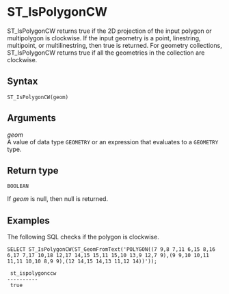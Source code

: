 # ST\_IsPolygonCW<a name="ST_IsPolygonCW-function"></a>

ST\_IsPolygonCW returns true if the 2D projection of the input polygon or multipolygon is clockwise\. If the input geometry is a point, linestring, multipoint, or multilinestring, then true is returned\. For geometry collections, ST\_IsPolygonCW returns true if all the geometries in the collection are clockwise\. 

## Syntax<a name="ST_IsPolygonCW-function-syntax"></a>

```
ST_IsPolygonCW(geom)
```

## Arguments<a name="ST_IsPolygonCW-function-arguments"></a>

 *geom*   
A value of data type `GEOMETRY` or an expression that evaluates to a `GEOMETRY` type\. 

## Return type<a name="ST_IsPolygonCW-function-return"></a>

`BOOLEAN`

If *geom* is null, then null is returned\. 

## Examples<a name="ST_IsPolygonCW-function-examples"></a>

The following SQL checks if the polygon is clockwise\. 

```
SELECT ST_IsPolygonCW(ST_GeomFromText('POLYGON((7 9,8 7,11 6,15 8,16 6,17 7,17 10,18 12,17 14,15 15,11 15,10 13,9 12,7 9),(9 9,10 10,11 11,11 10,10 8,9 9),(12 14,15 14,13 11,12 14))'));
```

```
 st_ispolygonccw
----------
 true
```